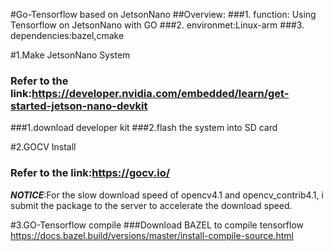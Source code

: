 #Go-Tensorflow based on JetsonNano
##Overview:
###1. function: Using Tensorflow on JetsonNano with GO
###2. environmet:Linux-arm
###3. dependencies:bazel,cmake

#1.Make JetsonNano System
### Refer to the link:https://developer.nvidia.com/embedded/learn/get-started-jetson-nano-devkit
###1.download developer kit
###2.flash the system into SD card

#2.GOCV Install
### Refer to the link:https://gocv.io/
***NOTICE***:For the slow download speed of opencv4.1 and opencv_contrib4.1, i submit the package to the server to accelerate the download speed.

#3.GO-Tensorflow compile
###Download BAZEL to compile tensorflow
https://docs.bazel.build/versions/master/install-compile-source.html